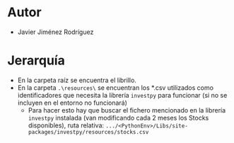 # Autor
- Javier Jiménez Rodríguez
# Jerarquía
- En la carpeta raíz se encuentra el librillo.
- En la carpeta `.\resources\` se encuentran los *.csv utilizados como identificadores que necesita la librería `investpy` para funcionar (si no se incluyen en el entorno no funcionará)
  - Para hacer esto hay que buscar el fichero mencionado en la librería `investpy` instalada (van modificando cada 2 meses los Stocks disponibles), ruta relativa: `.../<PythonEnv>/Libs/site-packages/investpy/resources/stocks.csv`